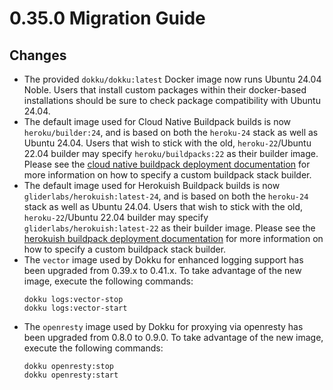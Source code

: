 # 0.35.0 Migration Guide

## Changes

- The provided `dokku/dokku:latest` Docker image now runs Ubuntu 24.04 Noble. Users that install custom packages within their docker-based installations should be sure to check package compatibility with Ubuntu 24.04.
- The default image used for Cloud Native Buildpack builds is now `heroku/builder:24`, and is based on both the `heroku-24` stack as well as Ubuntu 24.04. Users that wish to stick with the old, `heroku-22`/Ubuntu 22.04 builder may specify `heroku/buildpacks:22` as their builder image. Please see the [cloud native buildpack deployment documentation](/docs/deployment/builders/cloud-native-buildpacks.md#customizing-the-buildpack-stack-builder) for more information on how to specify a custom buildpack stack builder.
- The default image used for Herokuish Buildpack builds is now `gliderlabs/herokuish:latest-24`, and is based on both the `heroku-24` stack as well as Ubuntu 24.04. Users that wish to stick with the old, `heroku-22`/Ubuntu 22.04 builder may specify `gliderlabs/herokuish:latest-22` as their builder image. Please see the [herokuish buildpack deployment documentation](/docs/deployment/builders/herokuish-buildpacks.md#customizing-the-buildpack-stack-builder) for more information on how to specify a custom buildpack stack builder.
- The `vector` image used by Dokku for enhanced logging support has been upgraded from 0.39.x to 0.41.x. To take advantage of the new image, execute the following commands:
    ```
    dokku logs:vector-stop
    dokku logs:vector-start
    ```
- The `openresty` image used by Dokku for proxying via openresty has been upgraded from 0.8.0 to 0.9.0. To take advantage of the new image, execute the following commands:
    ```
    dokku openresty:stop
    dokku openresty:start
    ```
